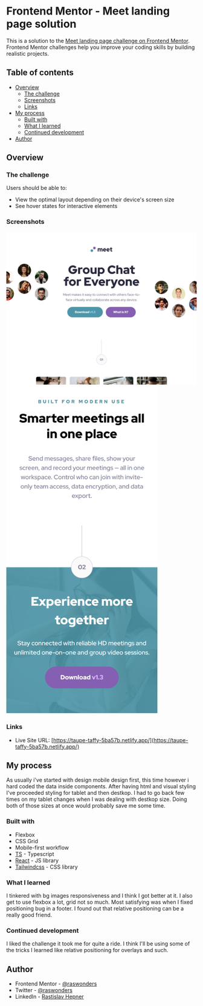 # Frontend Mentor - Meet landing page solution

This is a solution to the [Meet landing page challenge on Frontend Mentor](https://www.frontendmentor.io/challenges/meet-landing-page-rbTDS6OUR). Frontend Mentor challenges help you improve your coding skills by building realistic projects. 

## Table of contents

- [Overview](#overview)
  - [The challenge](#the-challenge)
  - [Screenshots](#screenshot)
  - [Links](#links)
- [My process](#my-process)
  - [Built with](#built-with)
  - [What I learned](#what-i-learned)
  - [Continued development](#continued-development)
- [Author](#author)

## Overview

### The challenge

Users should be able to:

- View the optimal layout depending on their device's screen size
- See hover states for interactive elements

### Screenshots

<img src="./screenshots/desktop.png" alt="Screenshot" width="800">
<img src="./screenshots/mobile.png" alt="Screenshot" width="400">

### Links

- Live Site URL: [https://taupe-taffy-5ba57b.netlify.app/](https://taupe-taffy-5ba57b.netlify.app/)

## My process

As usually i've started with design mobile design first, this time however i hard coded the data inside components. After having html and visual styling I've proceeded styling for tablet and then destkop. I had to go back few times on my tablet changes when I was dealing with destkop size. Doing both of those sizes at once would probably save me some time.

### Built with

- Flexbox
- CSS Grid
- Mobile-first workflow
- [TS](https://www.typescriptlang.org/) - Typescript
- [React](https://reactjs.org/) - JS library
- [Tailwindcss](https://tailwindcss.com/) - CSS library

### What I learned

I tinkered with bg images responsiveness and I think I got better at it. I also get to use flexbox a lot, grid not so much. Most satisfying was when I fixed positioning bug in a footer. I found out that relative positioning can be a really good friend.

### Continued development

I liked the challenge it took me for quite a ride. I think I'll be using some of the tricks I learned like relative positioning for overlays and such.

## Author

- Frontend Mentor - [@raswonders](https://www.frontendmentor.io/profile/raswonders)
- Twitter - [@raswonders](https://www.twitter.com/raswonders)
- LinkedIn - [Rastislav Hepner](https://www.linkedin.com/in/rastislavhepner/)
